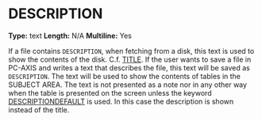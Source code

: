 # DESCRIPTION
**Type:** text
**Length:** N/A
**Multiline:** Yes

If a file contains `DESCRIPTION`, when fetching from a disk, this text is used
to show the contents of the disk. C.f. [TITLE](TITLE.md).
If the user wants to save a file in PC-AXIS and writes a text that describes
the file, this text will be saved as `DESCRIPTION`. The text will be used to
show the contents of tables in the SUBJECT AREA. The text is not
presented as a note nor in any other way when the table is presented on the
screen unless the keyword [DESCRIPTIONDEFAULT](DESCRIPTIONDEFAULT.md) is used. In this case
the description is shown instead of the title.
